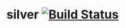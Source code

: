 # silver [![Build Status](https://travis-ci.com/dat2/silver.svg?branch=master)](https://travis-ci.com/dat2/silver)
